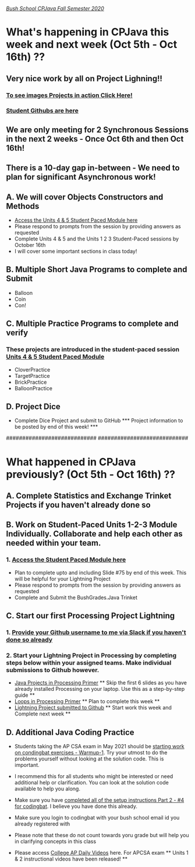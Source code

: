 [_Bush School CPJava Fall Semester 2020_](https://chandrunarayan.github.io/cpjava/)

# What's happening in CPJava this week and next week (Oct 5th - Oct 16th) ??

## Very nice work by all on Project Lighning!!  
### [To see images Projects in action Click Here!](giftable.md)
### [Student Githubs are here](student-githubs.md)

## We are only meeting for 2 Synchronous Sessions in the next 2 weeks - Once Oct 6th and then Oct 16th!
## There is a 10-day gap in-between - We need to plan for significant Asynchronous work!

## A. We will cover Objects Constructors and Methods

* [Access the Units 4 & 5 Student Paced Module here](https://app.peardeck.com/student/tieohailx) 
* Please respond to prompts from the session by providing answers as requested
* Complete Units 4 & 5 and the Units 1 2 3 Student-Paced sessions by October 16th
* I will cover some important sections in class today!

## B. Multiple Short Java Programs to complete and Submit
* Balloon
* Coin
* Con!

## C. Multiple Practice Programs to complete and verify 
### These projects are introduced in the student-paced session [Units 4 & 5 Student Paced Module](https://app.peardeck.com/student/tieohailx)
* CloverPractice
* TargetPractice
* BrickPractice
* BalloonPractice

## D. Project Dice
* Complete Dice Project and submit to GitHub *** Project information to be posted by end of this week! ***

############################
############################

# What happened in CPJava previously? (Oct 5th - Oct 16th) ??

## A. Complete Statistics and Exchange Trinket Projects if you haven't already done so

## B. Work on Student-Paced Units 1-2-3 Module Individually. Collaborate and help each other as needed within your team.

### 1. [Access the Student Paced Module here](https://app.peardeck.com/student/tixodenzx) 
* Plan to complete upto and including Slide #75 by end of this week. This will be helpful for your Lightning Project
* Please respond to prompts from the session by providing answers as requested
* Complete and Submit the BushGrades.Java Trinket 

## C. Start our first Processing Project Lightning

### 1. [Provide your Github username to me via Slack if you haven't done so already](https://app.slack.com/client/TTS9Y46VC)

### 2. Start your Lightning Project in Processing by completing steps below within your assigned teams. Make individual submissions to Github however.

* [Java Projects in Processing Primer](https://docs.google.com/presentation/d/1-v54sjlDWhh2NRTpCfKCnjfjBkRb68b5VSSColeW920/edit) ** Skip the first 6 slides as you have already installed Processing on your laptop. Use this as a step-by-step guide **
* [Loops in Processing Primer](https://docs.google.com/document/d/1YdJtQQWZ2Ii8TG-9FyqizUkCkasd9pfta5MkGjKJGHU/edit) ** Plan to complete this week **
* [Lightning Project submitted to Github](https://github.com/chandrunarayan/Lightning#lightning-project-for-cpjava-class) ** Start work this week and Complete next week **

## D. Additional Java Coding Practice
* Students taking the AP CSA exam in May 2021 should be [starting work on condingbat exercises - Warmup-1](https://codingbat.com/java/Warmup-1).  Try your utmost to do the problems yourself without looking at the solution code.  This is important.
* I recommend this for all students who might be interested or need additional help or clarification. You can look at the solution code available to help you along.
* Make sure you have [completed all of the setup instructions Part 2 - #4 for codingbat](https://classroom.google.com/c/MTI2MDgzMTM2MDgw/a/MTI3MDIzMTA3OTY4/details). I believe you have done this already. 
* Make sure you login to codingbat with your bush school email id you already registered with
* Please note that these do not count towards yoru grade but will help you in clarifying concepts in this class

* Please access [College AP Daily Videos](https://apcentral.collegeboard.org/learning-development/ap-classroom/ap-daily) here. For APCSA exam ** Units 1 & 2 instructional videos have been released! **